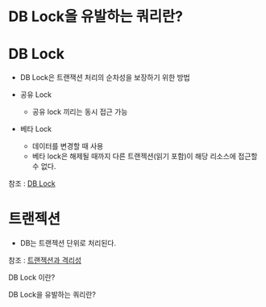 #   DB Lock을 유발하는 쿼리란?

#   DB Lock
-   DB Lock은 트랜잭션 처리의 순차성을 보장하기 위한 방법

-   공유 Lock
    -   공유 lock 끼리는 동시 접근 가능
-   베타 Lock
    -   데이터를 변경할 때 사용
    -   베타 lock은 해제될 때까지 다른 트랜젝션(읽기 포함)이 해당 리소스에 접근할 수 없다.

참조 : [DB Lock](https://sabarada.tistory.com/121)


#   트랜젝션
-   DB는 트랜젝션 단위로 처리된다.


참조 : [트랜젝션과 격리성](https://sabarada.tistory.com/117)

DB Lock 이란?



DB Lock을 유발하는 쿼리란?